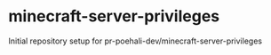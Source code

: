 # minecraft-server-privileges

Initial repository setup for pr-poehali-dev/minecraft-server-privileges